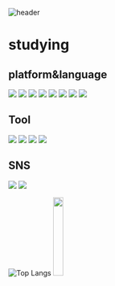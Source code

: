 ![header](https://capsule-render.vercel.app/api?type=waving&color=5dded5&height=300&section=header&text=kimNa_0&fontSize=90)
<h1>studying</h1>
<h2>platform&language</h2>
<p>
  <img src="https://img.shields.io/badge/HTML5-E34F26?style=flat&logo=html5&logoColor=white"/>
  <img src="https://img.shields.io/badge/CSS3-1572B6?style=flat&logo=css3&logoColor=white"/>
  <img src="https://img.shields.io/badge/JS-F7DF1E?style=flat&logo=JavaScript&logoColor=white"/>
  <img src="https://img.shields.io/badge/C-A8B9CC?style=flat&logo=c&logoColor=white"/>
  <img src="https://img.shields.io/badge/C++-00599C?style=flat&logo=C&logoColor=white"/>
  <img src="https://img.shields.io/badge/Oracle-F80000?style=flat&logo=Oracle&logoColor=white"/>
  <img src="https://img.shields.io/badge/Python-3776AB?style=flat&logo=Python&logoColor=white"/>
  <img src="https://img.shields.io/badge/php-777BB4?style=flat&logo=php&logoColor=white"/>
</p>

<h2>Tool</h2>
<p>
  <img src="https://img.shields.io/badge/Adobe Illustrator-FF9A00?style=flat&logo=Adobe Illustrator&logoColor=white"/>
  <img src="https://img.shields.io/badge/Adobe Photoshop-31A8FF?style=flat&logo=Adobe Photoshop&logoColor=white"/>
  <img src="https://img.shields.io/badge/autodesk-0696D7?style=flat&logo=autodesk&logoColor=white"/>
  <img src="https://img.shields.io/badge/Visual Studio Code-007ACC?style=flat&logo=Visual Studio Code&logoColor=white"/>
</p>

<h2>SNS</h2>
<p>
  <a href="http://www.instagram.com/na_young_9012/"><img src="https://img.shields.io/badge/Instagram-E4405F?style=flat&logo=Instagram&logoColor=white"/></a>
  <img src="https://img.shields.io/badge/never blog-03C75A?style=flat&logo=never&logoColor=white"/>
</p>

![Top Langs](https://github-readme-stats.vercel.app/api/top-langs/?username=kimna0920&layout=compact&theme=cobalt)
<img src="https://i.pinimg.com/564x/8c/3f/04/8c3f04cc12024362136acf02153df346.jpg" width="20%" height="20%"/>

